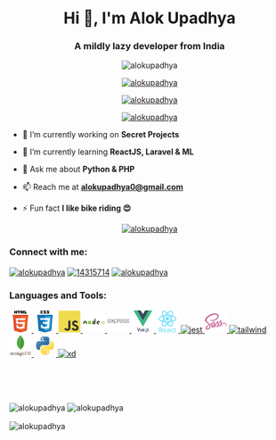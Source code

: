 <h1 align="center">Hi 👋, I'm Alok Upadhya</h1>
<h3 align="center">A mildly lazy developer from India</h3>

<p align="center"> <img src="https://komarev.com/ghpvc/?username=alokupadhya&label=Profile%20views&color=0e75b6&style=flat" alt="alokupadhya" /> </p>

<p align="center"> <a href="https://github.com/ryo-ma/github-profile-trophy"><img src="https://github-profile-trophy.vercel.app/?username=alokupadhya&theme=radical" alt="alokupadhya" /></a> </p>

<p align="center"> <a href="https://twitter.com/alokupadhya" target="blank"><img src="https://img.shields.io/twitter/follow/alokupadhya?logo=twitter&style=for-the-badge" alt="alokupadhya" /></a> </p>

<p align="center"> <a href="https://alokupadhya.cc" target="blank"><img src="https://img.shields.io/website?label=alokupadhya.cc&style=for-the-badge&url=https%3A%2F%2Frishub.cc" alt="alokupadhya" /></a> </p>


- 🔭 I’m currently working on **Secret Projects**

- 🌱 I’m currently learning **ReactJS, Laravel & ML**

- 💬 Ask me about **Python & PHP**

- 📫 Reach me at **alokupadhya0@gmail.com**

- ⚡ Fun fact **I like bike riding 😍**


<p align="center"> <a href="https://open.spotify.com/user/31drjew66te656erjtmaoozu65si" target="blank"><img src="https://spotify-snowy.vercel.app/api/spotify" alt="alokupadhya" /></a> </p>



<h3 align="left">Connect with me:</h3>
<p align="left">
<a href="https://twitter.com/alokupadhya" target=”_blank”><img align="center" src="https://raw.githubusercontent.com/rahuldkjain/github-profile-readme-generator/master/src/images/icons/Social/twitter.svg" alt="alokupadhya" height="30" width="40" /></a>
<a href="https://stackoverflow.com/users/12088879" target="_blank"><img align="center" src="https://raw.githubusercontent.com/rahuldkjain/github-profile-readme-generator/master/src/images/icons/Social/stack-overflow.svg" alt="14315714" height="30" width="40" /></a>
<a href="https://instagram.com/alokupadhya" target="_blank"><img align="center" src="https://raw.githubusercontent.com/rahuldkjain/github-profile-readme-generator/master/src/images/icons/Social/instagram.svg" alt="alokupadhya" height="30" width="40" /></a>
</p>

<h3 align="left">Languages and Tools:</h3>
<p align="left">
    <a href="https://www.w3.org/html/" target="_blank"> <img src="https://raw.githubusercontent.com/devicons/devicon/master/icons/html5/html5-original-wordmark.svg" alt="html5" width="40" height="40"/> </a>
    <a href="https://www.w3schools.com/css/" target="_blank"> <img src="https://raw.githubusercontent.com/devicons/devicon/master/icons/css3/css3-original-wordmark.svg" alt="css3" width="40" height="40"/> </a>
    <a href="https://developer.mozilla.org/en-US/docs/Web/JavaScript" target="_blank"> <img src="https://raw.githubusercontent.com/devicons/devicon/master/icons/javascript/javascript-original.svg" alt="javascript" width="40" height="40"/> </a>
      <a href="https://nodejs.org" target="_blank"> <img src="https://raw.githubusercontent.com/devicons/devicon/master/icons/nodejs/nodejs-original-wordmark.svg" alt="nodejs" width="40" height="40"/> </a>
    <a href="https://expressjs.com" target="_blank"> <img src="https://raw.githubusercontent.com/devicons/devicon/master/icons/express/express-original-wordmark.svg" alt="express" width="40" height="40"/> </a>
      <a href="https://vuejs.org/" target="_blank"> <img src="https://raw.githubusercontent.com/devicons/devicon/master/icons/vuejs/vuejs-original-wordmark.svg" alt="vuejs" width="40" height="40"/> </a>
      <a href="https://reactjs.org/" target="_blank"> <img src="https://raw.githubusercontent.com/devicons/devicon/master/icons/react/react-original-wordmark.svg" alt="react" width="40" height="40"/> </a>
   <a href="https://jestjs.io" target="_blank"> <img src="https://www.vectorlogo.zone/logos/jestjsio/jestjsio-icon.svg" alt="jest" width="40" height="40"/> </a>
      <a href="https://sass-lang.com" target="_blank"> <img src="https://raw.githubusercontent.com/devicons/devicon/master/icons/sass/sass-original.svg" alt="sass" width="40" height="40"/> </a>
    <a href="https://tailwindcss.com/" target="_blank"> <img src="https://www.vectorlogo.zone/logos/tailwindcss/tailwindcss-icon.svg" alt="tailwind" width="40" height="40"/> </a>
    <a href="https://www.mongodb.com/" target="_blank"> <img src="https://raw.githubusercontent.com/devicons/devicon/master/icons/mongodb/mongodb-original-wordmark.svg" alt="mongodb" width="40" height="40"/> </a>
    <a href="https://www.python.org" target="_blank"> <img src="https://raw.githubusercontent.com/devicons/devicon/master/icons/python/python-original.svg" alt="python" width="40" height="40"/> </a>
    <a href="https://www.adobe.com/products/xd.html" target="_blank"> <img src="https://cdn.worldvectorlogo.com/logos/adobe-xd.svg" alt="xd" width="40" height="40"/> </a> 
    </p>

<br>
<br>
<br>

<p><img align="center" src="https://github-readme-stats.vercel.app/api?username=alokupadhya&show_icons=true&locale=en&theme=radical" alt="alokupadhya" />

<img align="center" src="https://github-readme-streak-stats.herokuapp.com/?user=alokupadhya&theme=radical" alt="alokupadhya" />

<img align="center" src="https://github-readme-stats.vercel.app/api/top-langs?username=alokupadhya&show_icons=true&locale=en&layout=compact&theme=radical" alt="alokupadhya" /></p>
